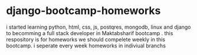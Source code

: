 # django-bootcamp-homeworks

i started learning python, html, css, js, postqres, mongodb, linux and django to becomming a full stack developer in Maktabsharif bootcamp . this respository is for homeworks we should compelete weekly in this bootcamp. i seperate every week homeworks in indiviual branchs
